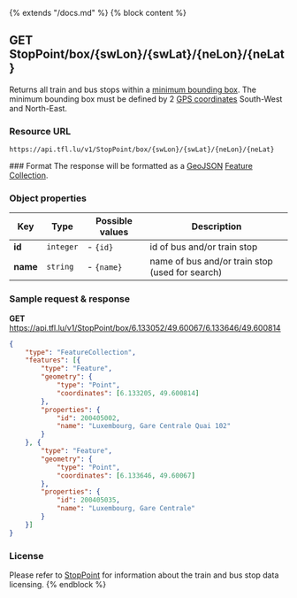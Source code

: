 {% extends "/docs.md" %}
{% block content %}
## GET StopPoint/box/{swLon}/{swLat}/{neLon}/{neLat}
Returns all train and bus stops within a [minimum bounding box](https://en.wikipedia.org/wiki/Minimum_bounding_box). The minimum bounding box must be defined by 2 [GPS coordinates](https://en.wikipedia.org/wiki/Global_Positioning_System) South-West and North-East.

### Resource URL
    https://api.tfl.lu/v1/StopPoint/box/{swLon}/{swLat}/{neLon}/{neLat}

### Format
The response will be formatted as a [GeoJSON](http://geojson.org/) [Feature Collection](http://geojson.org/geojson-spec.html#feature-collection-objects).

### Object properties
| Key          | Type      | Possible values | Description |
| ------------ | --------- | --------------- | ----------- |
| **id**       | `integer` | - `{id}`         | id of bus and/or train stop |
| **name**     | `string`  | - `{name}`       | name of bus and/or train stop (used for search) |

### Sample request & response
**GET** https://api.tfl.lu/v1/StopPoint/box/6.133052/49.60067/6.133646/49.600814
```json
{
	"type": "FeatureCollection",
	"features": [{
		"type": "Feature",
		"geometry": {
			"type": "Point",
			"coordinates": [6.133205, 49.600814]
		},
		"properties": {
			"id": 200405002,
			"name": "Luxembourg, Gare Centrale Quai 102"
		}
	}, {
		"type": "Feature",
		"geometry": {
			"type": "Point",
			"coordinates": [6.133646, 49.60067]
		},
		"properties": {
			"id": 200405035,
			"name": "Luxembourg, Gare Centrale"
		}
	}]
}
```

### License
Please refer to [StopPoint](/RESTAPIs/StopPoint.md#license) for information about the train and bus stop data licensing.
{% endblock %}
